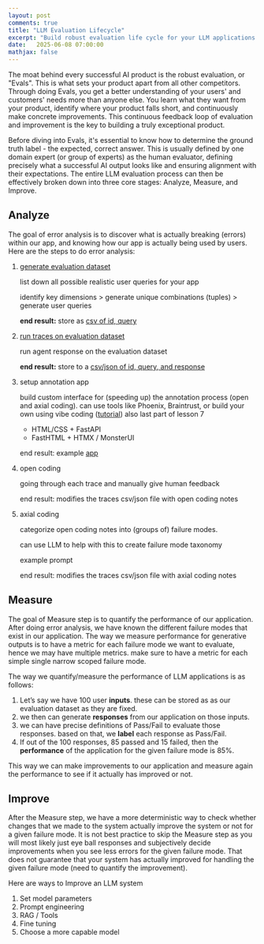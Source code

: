 ```yaml
---
layout: post
comments: true
title: "LLM Evaluation Lifecycle"
excerpt: "Build robust evaluation life cycle for your LLM applications."
date:   2025-06-08 07:00:00
mathjax: false
---
```


The moat behind every successful AI product is the robust evaluation, or "Evals". This is what sets your product apart from all other competitors. Through doing Evals, you get a better understanding of your users' and customers' needs more than anyone else. You learn what they want from your product, identify where your product falls short, and continuously make concrete improvements. This continuous feedback loop of evaluation and improvement is the key to building a truly exceptional product.

Before diving into Evals, it's essential to know how to determine the ground truth label - the expected, correct answer. This is usually defined by one domain expert (or group of experts) as the human evaluator, defining precisely what a successful AI output looks like and ensuring alignment with their expectations. The entire LLM evaluation process can then be effectively broken down into three core stages: Analyze, Measure, and Improve.

## Analyze

The goal of error analysis is to discover what is actually breaking (errors) within our app, and knowing how our app is actually being used by users. Here are the steps to do error analysis:

1. [generate evaluation dataset](https://github.com/ai-evals-course/recipe-chatbot/blob/55445295232064ba857b7a174c913120b0cb36b4/homeworks/hw2/generate_synthetic_queries.py)
    
    list down all possible realistic user queries for your app
    
    identify key dimensions > generate unique combinations (tuples) > generate user queries
    
    **end result:** store as [csv of id, query](https://github.com/ai-evals-course/recipe-chatbot/blob/55445295232064ba857b7a174c913120b0cb36b4/homeworks/hw2/synthetic_queries_for_analysis.csv)
    
2. [run traces on evaluation dataset](https://github.com/ai-evals-course/recipe-chatbot/blob/55445295232064ba857b7a174c913120b0cb36b4/scripts/bulk_test.py)
    
    run agent response on the evaluation dataset
    
    **end result:** store to a [csv/json of id, query, and response](https://github.com/ai-evals-course/recipe-chatbot/blob/55445295232064ba857b7a174c913120b0cb36b4/homeworks/hw2/results_20250518_215844.csv)
    
3. setup annotation app
    
    build custom interface for (speeding up) the annotation process (open and axial coding). can use tools like Phoenix, Braintrust, or build your own using vibe coding ([tutorial](https://youtu.be/qH1dZ8JLLdU?si=8aejLH8ilEHi-qoN)) also last part of lesson 7
    
    - HTML/CSS + FastAPI
    - FastHTML + HTMX / MonsterUI
    
    end result: example [app](https://github.com/ai-evals-course/recipe-chatbot/blob/55445295232064ba857b7a174c913120b0cb36b4/annotation/annotation.py)
    
4. open coding
    
    going through each trace and manually give human feedback
    
    end result: modifies the traces csv/json file with open coding notes
    
5. axial coding
    
    categorize open coding notes into (groups of) failure modes. 
    
    can use LLM to help with this to create failure mode taxonomy
    
    example prompt
    
    end result: modifies the traces csv/json file with axial coding notes


## Measure

The goal of Measure step is to quantify the performance of our application. After doing error analysis, we have known the different failure modes that exist in our application. The way we measure performance for generative outputs is to have a metric for each failure mode we want to evaluate, hence we may have multiple metrics. make sure to have a metric for each simple single narrow scoped failure mode.

The way we quantify/measure the performance of LLM applications is as follows:

1. Let’s say we have 100 user **inputs**. these can be stored as as our evaluation dataset as they are fixed.
2. we then can generate **responses** from our application on those inputs. 
3. we can have precise definitions of Pass/Fail to evaluate those responses. based on that, we **label** each response as Pass/Fail.
4. If out of the 100 responses, 85 passed and 15 failed, then the **performance** of the application for the given failure mode is 85%. 

This way we can make improvements to our application and measure again the performance to see if it actually has improved or not.


## Improve

After the Measure step, we have a more deterministic way to check whether changes that we made to the system actually improve the system or not for a given failure mode. It is not best practice to skip the Measure step as you will most likely just eye ball responses and subjectively decide improvements when you see less errors for the given failure mode. That does not guarantee that your system has actually improved for handling the given failure mode (need to quantify the improvement).

Here are ways to Improve an LLM system

1. Set model parameters
2. Prompt engineering
3. RAG / Tools
4. Fine tuning
5. Choose a more capable model
